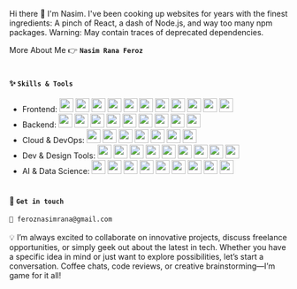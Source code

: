 <!--
Here are some ideas to get you started:

- 🔭 I’m currently working on ...
- 🌱 I’m currently learning ...
- 👯 I’m looking to collaborate on ...
- 🤔 I’m looking for help with ...
- 💬 Ask me about ...
- 📫 How to reach me: ...
- 😄 Pronouns: ...
- ⚡ Fun fact: ...
-->

Hi there 👋 I'm Nasim. I've been cooking up websites for years with the finest ingredients: A pinch of React, a dash of Node.js, and way too many npm packages. Warning: May contain traces of deprecated dependencies.
<br />

More About Me 👉 <a href="https://nas-im.onrender.com/" style="text-decoration: none; font-weight: bold;">
<code>Nasim Rana Feroz</code>
</a>
<br /><br />

#### ✨ `Skills & Tools`
- Frontend:
<code><img height="25" width="25" src="https://cdn.jsdelivr.net/gh/devicons/devicon/icons/javascript/javascript-original.svg" /></code>
<code><img height="25" width="25" src="https://cdn.jsdelivr.net/gh/devicons/devicon/icons/typescript/typescript-original.svg" /></code>
<code><img height="25" width="25" src="https://cdn.jsdelivr.net/gh/devicons/devicon/icons/react/react-original.svg" /></code>
<code><img height="25" width="25" src="https://cdn.jsdelivr.net/gh/devicons/devicon/icons/nextjs/nextjs-original.svg" /></code>
<code><img height="25" width="25" src="https://cdn.jsdelivr.net/gh/devicons/devicon/icons/vuejs/vuejs-original.svg" /></code>
<code><img height="25" width="25" src="https://cdn.jsdelivr.net/gh/devicons/devicon/icons/redux/redux-original.svg" /></code>
<code><img height="25" width="25" src="https://cdn.jsdelivr.net/gh/devicons/devicon/icons/html5/html5-original.svg" /></code>
<code><img height="25" width="25" src="https://cdn.jsdelivr.net/gh/devicons/devicon/icons/css3/css3-original.svg" /></code>
<code><img height="25" width="25" src="https://cdn.jsdelivr.net/gh/devicons/devicon@latest/icons/tailwindcss/tailwindcss-original.svg" /></code>
<code><img height="25" width="25" src="https://cdn.jsdelivr.net/gh/devicons/devicon/icons/bootstrap/bootstrap-original.svg" /></code>
<code><img height="25" width="25" src="https://cdn.jsdelivr.net/gh/devicons/devicon/icons/webpack/webpack-original.svg" /></code>
- Backend:
<code><img height="25" width="25" src="https://cdn.jsdelivr.net/gh/devicons/devicon/icons/nodejs/nodejs-original.svg" /></code>
<code><img height="25" width="25" src="https://cdn.simpleicons.org/express/000000" /></code>
<code><img height="25" width="25" src="https://cdn.jsdelivr.net/gh/devicons/devicon/icons/mongodb/mongodb-original.svg" /></code>
<code><img height="25" width="25" src="https://cdn.jsdelivr.net/gh/devicons/devicon/icons/mysql/mysql-original.svg" /></code>
<code><img height="25" width="25" src="https://cdn.simpleicons.org/postgresql/4169E1" /></code>
<code><img height="25" width="25" src="https://cdn.simpleicons.org/supabase/3ECF8E" /></code>
<code><img height="25" width="25" src="https://cdn.simpleicons.org/firebase/FFCA28" /></code>
<code><img height="25" width="25" src="https://cdn.simpleicons.org/django/092E20" /></code>
<code><img height="25" width="25" src="https://cdn.simpleicons.org/flask/ffffff/000000" /></code>
- Cloud & DevOps:
<code><img height="25" width="25" src="https://upload.wikimedia.org/wikipedia/commons/9/93/Amazon_Web_Services_Logo.svg" /></code>
<code><img height="25" width="25" src="https://cdn.jsdelivr.net/gh/devicons/devicon/icons/googlecloud/googlecloud-original.svg" /></code>
<code><img height="25" width="25" src="https://cdn.jsdelivr.net/gh/devicons/devicon/icons/azure/azure-original.svg" /></code>
<code><img height="25" width="25" src="https://cdn.simpleicons.org/netlify/00C7B7" /></code>
<code><img height="25" width="25" src="https://cdn.simpleicons.org/vercel/000000" /></code>
<code><img height="25" width="25" src="https://cdn.simpleicons.org/heroku/430098" /></code>
<code><img height="25" width="25" src="https://cdn.simpleicons.org/cloudflare/F38020" /></code>
- Dev & Design Tools:
<code><img height="25" width="25" src="https://cdn.jsdelivr.net/gh/devicons/devicon/icons/git/git-original.svg" /></code>
<code><img height="25" width="25" src="https://cdn.jsdelivr.net/gh/devicons/devicon/icons/vscode/vscode-original.svg" /></code>
<code><img height="25" width="25" src="https://cdn.jsdelivr.net/gh/devicons/devicon/icons/androidstudio/androidstudio-original.svg" /></code>
<code><img height="25" width="25" src="https://cdn.simpleicons.org/jest/C21325" /></code>
<code><img height="25" width="25" src="https://cdn.jsdelivr.net/gh/devicons/devicon/icons/github/github-original.svg" /></code>
<code><img height="25" width="25" src="https://cdn.jsdelivr.net/gh/devicons/devicon/icons/figma/figma-original.svg" /></code>
<code><img height="25" width="25" src="https://cdn.simpleicons.org/postman/FF6C37" /></code>
<code><img height="25" width="25" src="https://cdn.simpleicons.org/jira/0052CC" /></code>
<code><img height="25" width="25" src="https://cdn.simpleicons.org/canva/00C4CC" /></code>
- AI & Data Science:
<code><img height="25" width="25" src="https://cdn.jsdelivr.net/gh/devicons/devicon/icons/python/python-original.svg" /></code>
<code><img height="25" width="25" src="https://cdn.simpleicons.org/tensorflow/FF6F00" /></code>
<code><img height="25" width="25" src="https://cdn.simpleicons.org/pytorch/EE4C2C" /></code>
<code><img height="25" width="25" src="https://cdn.simpleicons.org/jupyter/F37626" /></code>
<code><img height="25" width="25" src="https://cdn.simpleicons.org/pandas/150458" /></code>
<code><img height="25" width="25" src="https://cdn.jsdelivr.net/gh/devicons/devicon/icons/numpy/numpy-original.svg" /></code>
<code><img height="25" width="25" src="https://cdn.jsdelivr.net/gh/devicons/devicon/icons/matplotlib/matplotlib-original.svg" /></code>
<code><img height="25" width="25" src="https://cdn.simpleicons.org/opencv/5C3EE8" /></code>
<code><img height="25" width="25" src="https://cdn.simpleicons.org/apachespark/E25A1C" /></code>
<br /><br />

#### 💬 `Get in touch`
<a href="mailto:feroznasimrana@gmail.com" style="text-decoration: none;">
<code>📧 feroznasimrana@gmail.com</code>
</a>
<br /><br />
💡 I’m always excited to collaborate on innovative projects, discuss freelance opportunities, or simply geek out about the latest in tech. Whether you have a specific idea in mind or just want to explore possibilities, let’s start a conversation. Coffee chats, code reviews, or creative brainstorming—I’m game for it all!
